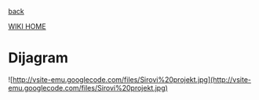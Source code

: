 <a href='http://code.google.com/p/vsite-emu/wiki/PlanskaDokumentacija'>back</a>

<a href='http://code.google.com/p/vsite-emu/wiki/Start'>WIKI HOME</a>

# Dijagram #

![http://vsite-emu.googlecode.com/files/Sirovi%20projekt.jpg](http://vsite-emu.googlecode.com/files/Sirovi%20projekt.jpg)